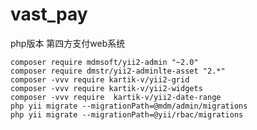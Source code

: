 # vast_pay
php版本 第四方支付web系统

    composer require mdmsoft/yii2-admin "~2.0"
    composer require dmstr/yii2-adminlte-asset "2.*"
    composer -vvv require kartik-v/yii2-grid 
    composer -vvv require kartik-v/yii2-widgets
    composer -vvv require  kartik-v/yii2-date-range
    php yii migrate --migrationPath=@mdm/admin/migrations
    php yii migrate --migrationPath=@yii/rbac/migrations